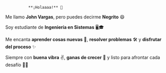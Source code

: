               **¡Holaaaa!** 👋
Me llamo **John Vargas**, pero puedes decirme **Negrito** 😄

Soy estudiante de **Ingeniería en Sistemas** 🖥️🎓

Me encanta **aprender cosas nuevas** 🧠, **resolver problemas** 🛠️ y **disfrutar del proceso** ✨

Siempre con **buena vibra** ✌️, **ganas de crecer** 🌱 y listo para afrontar cada desafío 🚀🔥


